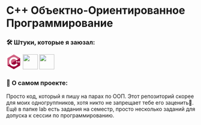 # C++ Объектно-Ориентированное Программирование 


<h3 align="left">🛠 Штуки, которые я заюзал:</h3>
<a href="https://www.w3schools.com/cpp/" target="_blank"> 
  <img src="https://raw.githubusercontent.com/devicons/devicon/master/icons/cplusplus/cplusplus-original.svg" alt="cplusplus" width="40" height="40"/></a>

<a href="https://www.w3schools.com/cpp/" target="_blank"> 
  <img src="https://img.icons8.com/color/48/000000/c-plus-plus-logo.png" width="40" height="40"/></a>
 
<a href="https://www.w3schools.com/cpp/" target="_blank"> 
  <img src="https://img.icons8.com/ios-filled/50/4a90e2/c-plus-plus-logo.png" width="40" height="40"/></a>
 


<h3 align="left">📄 О самом проекте:</h3>
Просто код, который я пишу на парах по ООП. Этот репозиторий скорее для моих одногруппников, хотя никто не запрещает тебе его заценить💎. <br>
Ещё в папке lab есть задания на семестр, просто несколько заданий для допуска к сессии по программированию.

